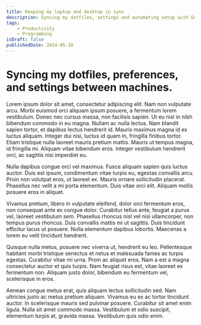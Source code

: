 ```yaml
---
title: Keeping my laptop and desktop in sync
description: Syncing my dotfiles, settings and automating setup with Gnu Stow and bash scripts.
tags:
    - Productivity
    - Programming
isDraft: false
publishedDate: 2024-05-10
---
```

# Syncing my dotfiles, preferences, and settings between machines. 
Lorem ipsum dolor sit amet, consectetur adipiscing elit. Nam non vulputate arcu. Morbi euismod orci aliquam ipsum posuere, a fermentum lorem vestibulum. Donec nec cursus massa, non facilisis sapien. Ut eu nisl in nibh bibendum commodo in eu magna. Nullam ac nulla lectus. Nam blandit sapien tortor, et dapibus lectus hendrerit id. Mauris maximus magna id ex luctus aliquam. Integer dui nisi, luctus id quam in, fringilla finibus tortor. Etiam tristique nulla laoreet mauris pretium mattis. Mauris ut tempus magna, id fringilla mi. Aliquam vitae bibendum eros. Integer vestibulum hendrerit orci, ac sagittis nisi imperdiet eu.

Nulla dapibus congue orci vel maximus. Fusce aliquam sapien quis luctus auctor. Duis est ipsum, condimentum vitae turpis eu, egestas convallis arcu. Proin non volutpat eros, ut laoreet ex. Mauris ornare sollicitudin placerat. Phasellus nec velit a mi porta elementum. Duis vitae orci elit. Aliquam mollis posuere eros in aliquet.

Vivamus pretium, libero in vulputate eleifend, dolor orci fermentum eros, non consequat ante ex congue dolor. Curabitur tellus ante, feugiat a purus vel, laoreet vestibulum sem. Phasellus rhoncus nisl vel nisi ullamcorper, non tempus purus rhoncus. Duis convallis mattis mi ut sagittis. Duis tincidunt efficitur lacus ut posuere. Nulla elementum dapibus lobortis. Maecenas a lorem eu velit tincidunt hendrerit.

Quisque nulla metus, posuere nec viverra ut, hendrerit eu leo. Pellentesque habitant morbi tristique senectus et netus et malesuada fames ac turpis egestas. Curabitur vitae mi urna. Proin ac aliquet eros. Nam a est a magna consectetur auctor et quis turpis. Nam feugiat risus est, vitae laoreet ex fermentum non. Aliquam justo dolor, bibendum eu fermentum vel, scelerisque in eros.

Aenean congue metus erat, quis aliquam lectus sollicitudin sed. Nam ultricies justo ac metus pretium aliquam. Vivamus eu ex ac tortor tincidunt auctor. In scelerisque mauris sed pulvinar posuere. Curabitur sit amet enim ligula. Nulla sit amet commodo massa. Vestibulum et odio suscipit, elementum turpis at, gravida massa. Vestibulum quis odio enim.


